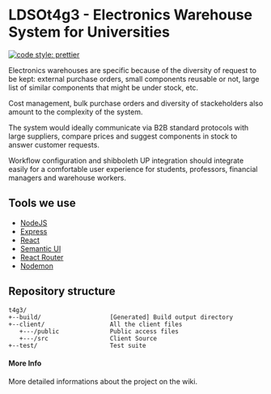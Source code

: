 # LDSOt4g3 - Electronics Warehouse System for Universities
[![code style: prettier](https://img.shields.io/badge/code_style-prettier-ff69b4.svg?style=flat-square)](https://github.com/prettier/prettier)


Electronics warehouses are specific because of the diversity of request to be kept: external purchase orders, small components reusable or not, large list of similar components that might be under stock, etc. 

Cost management, bulk purchase orders and diversity of stackeholders also amount to the complexity of the system. 

The system would ideally communicate via B2B standard protocols with large suppliers, compare prices and suggest components in stock to answer customer requests. 

Workflow configuration and shibboleth UP integration should integrate easily for a comfortable user experience for students, professors, financial managers and warehouse workers.	

## Tools we use

  - [NodeJS](https://nodejs.org/en/)
  - [Express](http://expressjs.com/)
  - [React](https://reactjs.org/)
  - [Semantic UI](https://semantic-ui.com/)
  - [React Router](https://reacttraining.com/react-router/)
  - [Nodemon](https://nodemon.io/)

## Repository structure

```
t4g3/
+--build/                   [Generated] Build output directory
+--client/                  All the client files
   +---/public              Public access files
   +---/src                 Client Source
+--test/                    Test suite
```

#### More Info

More detailed informations about the project on the wiki.
